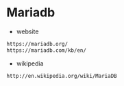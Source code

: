 # Mariadb

- website
```html
https://mariadb.org/
https://mariadb.com/kb/en/
```

- wikipedia
```html
http://en.wikipedia.org/wiki/MariaDB
```

